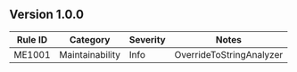 ﻿## Version 1.0.0

Rule ID | Category | Severity | Notes
--------|----------|----------|--------------------
ME1001 | Maintainability | Info | OverrideToStringAnalyzer